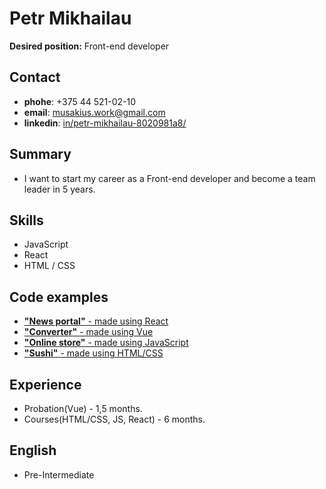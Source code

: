 # Petr Mikhailau
**Desired position:** Front-end developer
## Contact 
- **phohe**: +375 44 521-02-10
- **email**: musakius.work@gmail.com
- **linkedin**: [in/petr-mikhailau-8020981a8/](https://www.linkedin.com/in/petr-mikhailau-8020981a8/)
## Summary
- I want to start my career as a
Front-end developer and become
a team leader in 5 years.
## Skills
- JavaScript
- React
- HTML / CSS
## Code examples
- [**"News portal"** - made using React](https://github.com/ElvisKrop/media-react)
- [**"Converter"** - made using Vue](https://github.com/musakius/Converter_Vue_API)
- [**"Online store"** - made using JavaScript](https://github.com/musakius/online-store_JavaScript)
- [**"Sushi"** - made using HTML/CSS](https://github.com/musakius/Sushi_delivery_store)
## Experience
- Probation(Vue) - 1,5 months.
- Courses(HTML/CSS, JS, React) - 6 months.
## English 
- Pre-Intermediate
